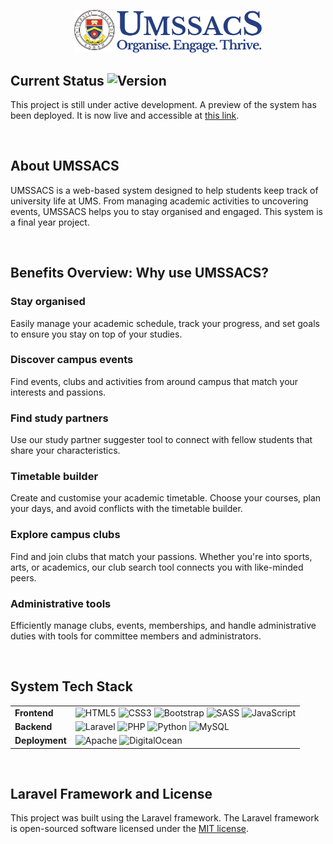 <p align="center"><a href="#" target="_blank"><img src="https://github.com/ccy7701/UMSSAC_SYSTEM/blob/main/public/images/UMSSACS_LOGO_FINAL.png" width="300" alt="UMSSACS Logo"></a></p>

## Current Status ![Version](https://img.shields.io/badge/version-0.8.1--alpha-blue)

This project is still under active development. A preview of the system has been deployed. It is now live and accessible at [this link](https://umssacs.my).

<br>

## About UMSSACS

UMSSACS is a web-based system designed to help students keep track of university life at UMS. From managing academic activities to uncovering events, UMSSACS helps you to stay organised and engaged. This system is a final year project.

<br>

## Benefits Overview: Why use UMSSACS?

### Stay organised

Easily manage your academic schedule, track your progress, and set goals to ensure you stay on top of your studies.

### Discover campus events

Find events, clubs and activities from around campus that match your interests and passions.

### Find study partners

Use our study partner suggester tool to connect with fellow students that share your characteristics.

### Timetable builder

Create and customise your academic timetable. Choose your courses, plan your days, and avoid conflicts with the timetable builder.

### Explore campus clubs

Find and join clubs that match your passions. Whether you're into sports, arts, or academics, our club search tool connects you with like-minded peers.

### Administrative tools

Efficiently manage clubs, events, memberships, and handle administrative duties with tools for committee members and administrators.

<br>

## System Tech Stack

<table>
    <tr>
        <td>
            <b>Frontend</b>
        </td>
        <td>
            <img src="https://cdn.jsdelivr.net/gh/devicons/devicon/icons/html5/html5-original.svg" alt="HTML5" width="50" height="50"/>
            <img src="https://cdn.jsdelivr.net/gh/devicons/devicon/icons/css3/css3-original.svg" alt="CSS3" width="50" height="50"/>
            <img src="https://cdn.jsdelivr.net/gh/devicons/devicon/icons/bootstrap/bootstrap-original.svg" alt="Bootstrap" width="50" height="50"/>
            <img src="https://cdn.jsdelivr.net/gh/devicons/devicon/icons/sass/sass-original.svg" alt="SASS" width="50" height="50"/>
            <img src="https://cdn.jsdelivr.net/gh/devicons/devicon/icons/javascript/javascript-original.svg" alt="JavaScript" width="50" height="50"/>
        </td>
    </tr>
    <tr>
        <td>
            <b>Backend</b>
        </td>
        <td>
            <img src="https://cdn.jsdelivr.net/gh/devicons/devicon/icons/laravel/laravel-original.svg" alt="Laravel" width="50" height="50"/>
            <img src="https://cdn.jsdelivr.net/gh/devicons/devicon/icons/php/php-original.svg" alt="PHP" width="50" height="50"/>
            <img src="https://cdn.jsdelivr.net/gh/devicons/devicon/icons/python/python-original.svg" alt="Python" width="50" height="50"/>
            <img src="https://cdn.jsdelivr.net/gh/devicons/devicon/icons/mysql/mysql-original-wordmark.svg" alt="MySQL" width="50" height="50"/>
        </td>
    </tr>
    <tr>
        <td>
            <b>Deployment</b>
        </td>
        <td>
            <img src="https://cdn.jsdelivr.net/gh/devicons/devicon/icons/apache/apache-original-wordmark.svg" alt="Apache" width="50" height="50"/>
            <img src="https://cdn.jsdelivr.net/gh/devicons/devicon/icons/digitalocean/digitalocean-original.svg" alt="DigitalOcean" width="50" height="50"/>
        </td>
    </tr>
</table>

<br>

## Laravel Framework and License

This project was built using the Laravel framework. The Laravel framework is open-sourced software licensed under the [MIT license](https://opensource.org/licenses/MIT).
